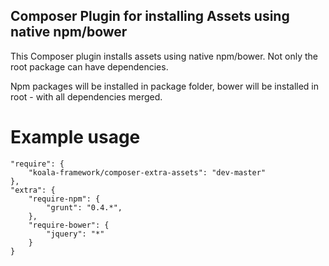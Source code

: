 
## Composer Plugin for installing Assets using native npm/bower

This Composer plugin installs assets using native npm/bower. Not only the root package can
have dependencies.

Npm packages will be installed in package folder, bower will be installed in root - with
all dependencies merged.

# Example usage

    "require": {
        "koala-framework/composer-extra-assets": "dev-master"
    },
    "extra": {
        "require-npm": {
            "grunt": "0.4.*",
        },
        "require-bower": {
            "jquery": "*"
        }
    }
